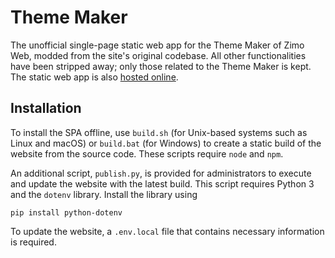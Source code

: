# Theme Maker

The unofficial single-page static web app for the Theme Maker of Zimo Web, modded from the site's original codebase. All other functionalities have been stripped away; only those related to the Theme Maker is kept. The static web app is also [hosted online](https://zimo-web-theme-maker-spa.s3.us-east-2.amazonaws.com/index.html).

## Installation

To install the SPA offline, use `build.sh` (for Unix-based systems such as Linux and macOS) or `build.bat` (for Windows) to create a static build of the website from the source code. These scripts require `node` and `npm`.

An additional script, `publish.py`, is provided for administrators to execute and update the website with the latest build. This script requires Python 3 and the `dotenv` library. Install the library using

```
pip install python-dotenv
```

To update the website, a `.env.local` file that contains necessary information is required.
